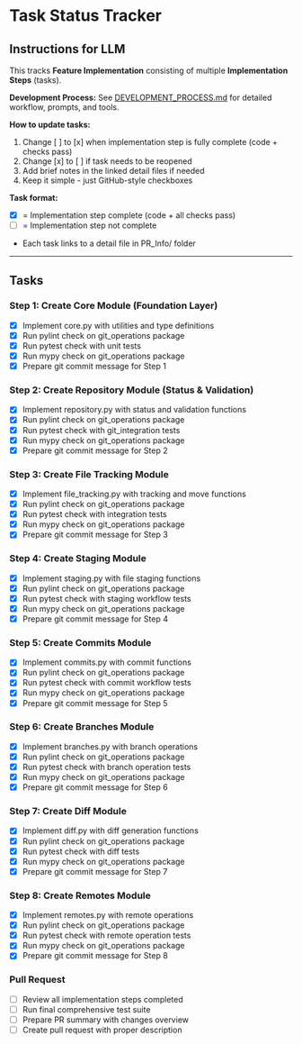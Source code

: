 # Task Status Tracker

## Instructions for LLM

This tracks **Feature Implementation** consisting of multiple **Implementation Steps** (tasks).

**Development Process:** See [DEVELOPMENT_PROCESS.md](./DEVELOPMENT_PROCESS.md) for detailed workflow, prompts, and tools.

**How to update tasks:**
1. Change [ ] to [x] when implementation step is fully complete (code + checks pass)
2. Change [x] to [ ] if task needs to be reopened
3. Add brief notes in the linked detail files if needed
4. Keep it simple - just GitHub-style checkboxes

**Task format:**
- [x] = Implementation step complete (code + all checks pass)
- [ ] = Implementation step not complete
- Each task links to a detail file in PR_Info/ folder

---

## Tasks

### Step 1: Create Core Module (Foundation Layer)
- [x] Implement core.py with utilities and type definitions
- [x] Run pylint check on git_operations package
- [x] Run pytest check with unit tests
- [x] Run mypy check on git_operations package
- [x] Prepare git commit message for Step 1

### Step 2: Create Repository Module (Status & Validation)
- [x] Implement repository.py with status and validation functions
- [x] Run pylint check on git_operations package
- [x] Run pytest check with git_integration tests
- [x] Run mypy check on git_operations package
- [x] Prepare git commit message for Step 2

### Step 3: Create File Tracking Module
- [x] Implement file_tracking.py with tracking and move functions
- [x] Run pylint check on git_operations package
- [x] Run pytest check with integration tests
- [x] Run mypy check on git_operations package
- [x] Prepare git commit message for Step 3

### Step 4: Create Staging Module
- [x] Implement staging.py with file staging functions
- [x] Run pylint check on git_operations package
- [x] Run pytest check with staging workflow tests
- [x] Run mypy check on git_operations package
- [x] Prepare git commit message for Step 4

### Step 5: Create Commits Module
- [x] Implement commits.py with commit functions
- [x] Run pylint check on git_operations package
- [x] Run pytest check with commit workflow tests
- [x] Run mypy check on git_operations package
- [x] Prepare git commit message for Step 5

### Step 6: Create Branches Module
- [x] Implement branches.py with branch operations
- [x] Run pylint check on git_operations package
- [x] Run pytest check with branch operation tests
- [x] Run mypy check on git_operations package
- [x] Prepare git commit message for Step 6

### Step 7: Create Diff Module
- [x] Implement diff.py with diff generation functions
- [x] Run pylint check on git_operations package
- [x] Run pytest check with diff tests
- [x] Run mypy check on git_operations package
- [x] Prepare git commit message for Step 7

### Step 8: Create Remotes Module
- [x] Implement remotes.py with remote operations
- [x] Run pylint check on git_operations package
- [x] Run pytest check with remote operation tests
- [x] Run mypy check on git_operations package
- [x] Prepare git commit message for Step 8

### Pull Request
- [ ] Review all implementation steps completed
- [ ] Run final comprehensive test suite
- [ ] Prepare PR summary with changes overview
- [ ] Create pull request with proper description